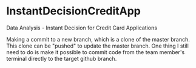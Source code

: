 # InstantDecisionCreditApp
Data Analysis - Instant Decision for Credit Card Applications

Making a commit to a new branch, which is a clone of the master branch. This clone can be "pushed" to update the master branch. 
One thing I still need to do is make it possible to commit code from the team member's terminal directly to the target github branch.
